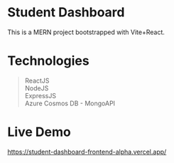 # Student Dashboard
This is a MERN project bootstrapped with Vite+React.

# Technologies
>ReactJS   
>NodeJS   
>ExpressJS  
>Azure Cosmos DB - MongoAPI  

# Live Demo
https://student-dashboard-frontend-alpha.vercel.app/
